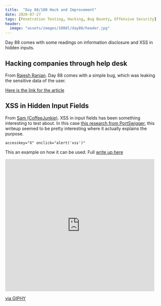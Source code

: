 ```yaml
---
title:  "Day 88/100 Hack and Improvement"
date: 2020-07-27
tags: [Penetration Testing, Hacking, Bug Bounty, Offensive Security]
header: 
  image: "assets/images/100dl/day88/header.jpg"
---
```


Day 88 comes with some readings on information disclosure and XSS in hidden inputs.

## Hacking companies through help desk

From [Rajesh Ranjan](https://twitter.com/eh_rajesh). Day 88 comes with a simple bug, which was leaking the sensitive data of the user.

[Here is the link for the article](https://medium.com/@saurabhsanmane06/i-am-able-to-see-users-sensitive-data-from-json-file-905e330278df)

## XSS in Hidden Input Fields

From [Sam (CoffeeJunkie)](https://twitter.com/coffeejunkiee_). XSS in input fields has been something interesting to test about. In this case [this research from PortSwigger](https://portswigger.net/research/xss-in-hidden-input-fields), this writeup seemed to be pretty interesting where it actually explains the purpose.

```
accesskey="X" onclick="alert('xss')"
```

This an example on how it can be used. Full [write up here](https://evilenigma.blog/2019/04/01/exploiting-xss-in-hidden-input-fields/)



<iframe src="https://giphy.com/embed/ToMjGppiIxhdSUoOS0U" width="480" height="425" frameBorder="0" class="giphy-embed" allowFullScreen></iframe><p><a href="https://giphy.com/gifs/komplex28-cyberpunk-conspiracy-speculative-fiction-ToMjGppiIxhdSUoOS0U">via GIPHY</a></p>